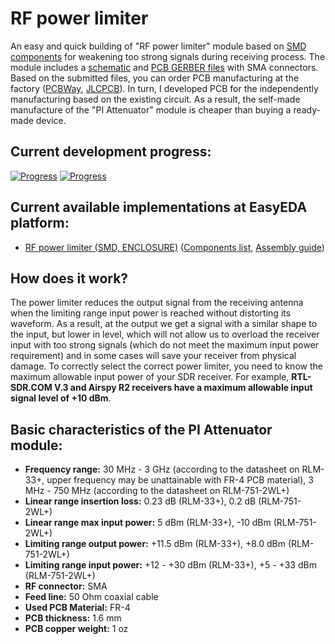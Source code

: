 # RF power limiter

An easy and quick building of "RF power limiter" module based on [SMD components](./SMD/EasyEDA) for weakening too strong signals during receiving process. The module includes a [schematic](./SMD/Schematics) and [PCB GERBER files](./SMD/Gerbers) with SMA connectors. Based on the submitted files, you can order PCB manufacturing at the factory ([PCBWay], [JLCPCB]). In turn, I developed PCB for the independently manufacturing based on the existing circuit. As a result, the self-made manufacture of the "PI Attenuator" module is cheaper than buying a ready-made device.

## Current development progress:
[![Progress](https://img.shields.io/badge/RF%20power%20limiter%20%28SMD%29-tested-green.svg)](https://easyeda.com/IgrikXD/bias-tee-lna-smd-enclosure_copy) [![Progress](https://img.shields.io/badge/version-1.0.EE-blue.svg)](./SMD/EasyEDA)  

## Current available implementations at EasyEDA platform:
- [RF power limiter (SMD, ENCLOSURE)] ([Components list](./SMD/Components%20list.md), [Assembly guide](./SMD/Assembly%20guide.md))

## How does it work?
The power limiter reduces the output signal from the receiving antenna when the limiting range input power is reached without distorting its waveform. As a result, at the output we get a signal with a similar shape to the input, but lower in level, which will not allow us to overload the receiver input with too strong signals (which do not meet the maximum input power requirement) and in some cases will save your receiver from physical damage. To correctly select the correct power limiter, you need to know the maximum allowable input power of your SDR receiver. For example, **RTL-SDR.COM V.3 and Airspy R2 receivers have a maximum allowable input signal level of +10 dBm**.

## Basic characteristics of the PI Attenuator module:

- **Frequency range:** 30 MHz - 3 GHz (according to the datasheet on RLM-33+, upper frequency may be unattainable with FR-4 PCB material), 3 MHz - 750 MHz (according to the datasheet on RLM-751-2WL+)  
- **Linear range insertion loss:** 0.23 dB (RLM-33+), 0.2 dB (RLM-751-2WL+)  
- **Linear range max input power:** 5 dBm (RLM-33+), -10 dBm (RLM-751-2WL+)  
- **Limiting range output power:** +11.5 dBm (RLM-33+), +8.0 dBm (RLM-751-2WL+)  
- **Limiting range input power:** +12 - +30 dBm (RLM-33+), +5 - +33 dBm (RLM-751-2WL+)  
- **RF connector:** SMA  
- **Feed line:** 50 Ohm coaxial cable  
- **Used PCB Material:** FR-4  
- **PCB thickness:** 1.6 mm  
- **PCB copper weight:** 1 oz  

[PCBWay]: <https://www.pcbway.com/>
[JLCPCB]: <https://jlcpcb.com/>
[RF power limiter (SMD, ENCLOSURE)]: <https://easyeda.com/IgrikXD/bias-tee-lna-smd-enclosure_copy>